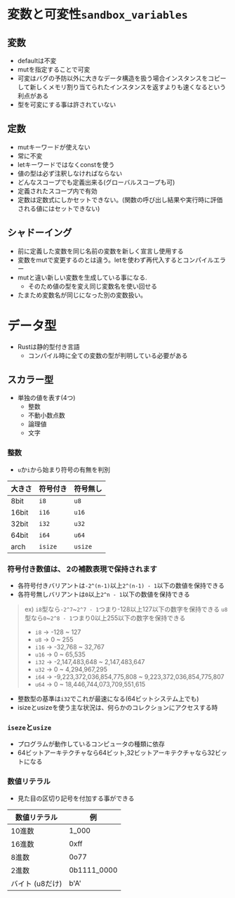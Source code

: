 # 変数と可変性`sandbox_variables`
## 変数
- defaultは不変
- mutを指定することで可変
- 可変はバグの予防以外に大きなデータ構造を扱う場合インスタンスをコピーして新しくメモリ割り当てられたインスタンスを返すよりも速くなるという利点がある
- 型を可変にする事は許されていない

## 定数
- mutキーワードが使えない
- 常に不変
- letキーワードではなくconstを使う
- 値の型は必ず注釈しなければならない
- どんなスコープでも定義出来る(グローバルスコープも可)
- 定義されたスコープ内で有効
- 定数は定数式にしかセットできない。(関数の呼び出し結果や実行時に評価される値にはセットできない)

## シャドーイング
- 前に定義した変数を同じ名前の変数を新しく宣言し使用する
- 変数をmutで変更するのとは違う。letを使わず再代入するとコンパイルエラー
- mutと違い新しい変数を生成している事になる.
  - そのため値の型を変え同じ変数名を使い回せる
- たまため変数名が同じになった別の変数扱い。

# データ型
- Rustは静的型付き言語
  - コンパイル時に全ての変数の型が判明している必要がある

## スカラー型
- 単独の値を表す(4つ)
  - 整数
  - 不動小数点数
  - 論理値
  - 文字

### 整数
- `u`か`i`から始まり符号の有無を判別

| 大きさ  | 符号付き | 符号無し |
| ------------- | ------------- | ------------- |
| 8bit  | `i8`  | `u8`  |
| 16bit  | `i16`  | `u16`  |
| 32bit  | `i32`  | `u32`  |
| 64bit  | `i64`  | `u64`  |
| arch  | `isize`  | `usize`  |

### 符号付き数値は、 2の補数表現で保持されます
- 各符号付きバリアントは`-2^(n-1)`以上`2^(n-1) - 1`以下の数値を保持できる
- 各符号無しバリアントは`0`以上`2^n - 1`以下の数値を保持できる
> ex) `i8`型なら`-2^7`~`2^7 - 1`つまり-128以上127以下の数字を保持できる
> `u8`型なら`0`~`2^8 - 1`つまり0以上255以下の数字を保持できる
> - `i8` -> -128 ~ 127
> - `u8` -> 0 ~ 255
> - `i16` -> -32,768 ~ 32,767
> - `u16` -> 0 ~ 65,535
> - `i32` -> -2,147,483,648 ~ 2,147,483,647
> - `u32` -> 0 ~ 4,294,967,295
> - `i64` -> -9,223,372,036,854,775,808 ~ 9,223,372,036,854,775,807
> - `u64` -> 0 ~ 18,446,744,073,709,551,615

- 整数型の基準は`i32`でこれが最速になる(64ビットシステム上でも)
- isizeとusizeを使う主な状況は、何らかのコレクションにアクセスする時

### `iseze`と`usize`
- プログラムが動作しているコンピュータの種類に依存
- 64ビットアーキテクチャなら64ビット,32ビットアーキテクチャなら32ビットになる

### 数値リテラル
- 見た目の区切り記号を付加する事ができる

| 数値リテラル | 例 |
----|----
| 10進数 | 1_000 |
| 16進数 | 0xff |
| 8進数 | 0o77 |
| 2進数 | 0b1111_0000 |
| バイト (u8だけ) | b'A' |


